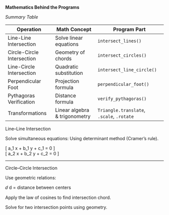 **Mathematics Behind the Programs**

*Summary Table*

| Operation                  | Math Concept                  | Program Part                              |
| -------------------------- | ----------------------------- | ----------------------------------------- |
| Line-Line Intersection     | Solve linear equations        | `intersect_lines()`                       |
| Circle-Circle Intersection | Geometry of chords            | `intersect_circles()`                     |
| Line-Circle Intersection   | Quadratic substitution        | `intersect_line_circle()`                 |
| Perpendicular Foot         | Projection formula            | `perpendicular_foot()`                    |
| Pythagoras Verification    | Distance formula              | `verify_pythagoras()`                     |
| Transformations            | Linear algebra & trigonometry | `Triangle.translate`, `.scale`, `.rotate` |


Line–Line Intersection

Solve simultaneous equations:
Using determinant method (Cramer’s rule).

\[
a_1 x + b_1 y + c_1 = 0
\]  
\[
a_2 x + b_2 y + c_2 = 0
\]

---


Circle–Circle Intersection

Use geometric relations:

𝑑
d = distance between centers

Apply the law of cosines to find intersection chord.

Solve for two intersection points using geometry.

